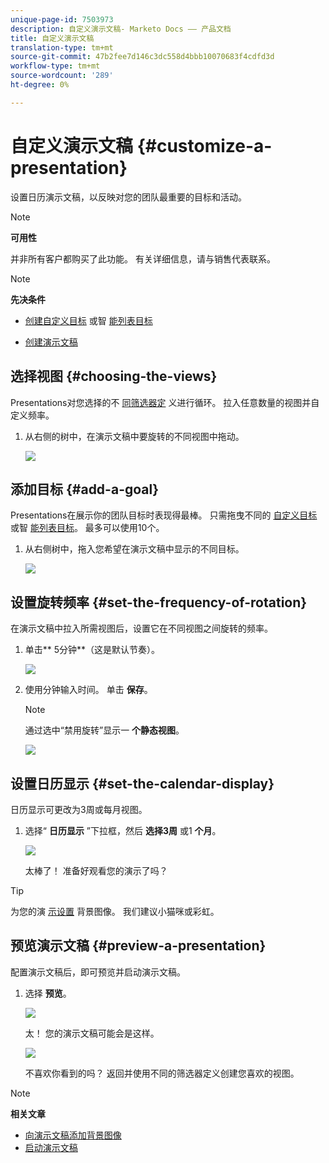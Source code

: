 ```yaml
---
unique-page-id: 7503973
description: 自定义演示文稿- Marketo Docs —— 产品文档
title: 自定义演示文稿
translation-type: tm+mt
source-git-commit: 47b2fee7d146c3dc558d4bbb10070683f4cdfd3d
workflow-type: tm+mt
source-wordcount: '289'
ht-degree: 0%

---
```



# 自定义演示文稿 {#customize-a-presentation}

设置日历演示文稿，以反映对您的团队最重要的目标和活动。

>[!NOTE]
>
>**可用性**
>
>并非所有客户都购买了此功能。 有关详细信息，请与销售代表联系。

>[!NOTE]
>
>**先决条件**
>
>* [创建自定义目标](create-a-custom-goal.md) 或智 [能列表目标](create-a-smart-list-goal.md)
   >
   >
* [创建演示文稿](create-a-presentation.md)

>



## 选择视图 {#choosing-the-views}

Presentations对您选择的不 [同筛选器定](../../../../product-docs/core-marketo-concepts/marketing-calendar/working-with-the-calendar/filtering-the-marketing-calendar.md) 义进行循环。 拉入任意数量的视图并自定义频率。

1. 从右侧的树中，在演示文稿中要旋转的不同视图中拖动。

   ![](assets/image2015-3-18-13-3a6-3a10.png)

## 添加目标 {#add-a-goal}

Presentations在展示你的团队目标时表现得最棒。 只需拖曳不同的 [自定义目标](create-a-custom-goal.md) 或智 [能列表目标](create-a-smart-list-goal.md)。 最多可以使用10个。

1. 从右侧树中，拖入您希望在演示文稿中显示的不同目标。

   ![](assets/image2015-3-24-14-3a23-3a26.png)

## 设置旋转频率 {#set-the-frequency-of-rotation}

在演示文稿中拉入所需视图后，设置它在不同视图之间旋转的频率。

1. 单击** 5分钟**（这是默认节奏）。

   ![](assets/image2015-3-18-13-3a17-3a29.png)

1. 使用分钟输入时间。 单击 **保存**。

   >[!NOTE]
   >
   >通过选中“禁用旋转”显示一 **个静态视图**。

   ![](assets/image2015-3-18-13-3a22-3a18.png)

## 设置日历显示 {#set-the-calendar-display}

日历显示可更改为3周或每月视图。

1. 选择“ **日历显示** ”下拉框，然后 **选择3周** 或1 **个月**。

   ![](assets/image2015-3-18-13-3a27-3a37.png)

   太棒了！ 准备好观看您的演示了吗？

>[!TIP]
>
>为您的演 [示设置](add-a-background-image-to-a-presentation.md) 背景图像。 我们建议小猫咪或彩虹。

## 预览演示文稿 {#preview-a-presentation}

配置演示文稿后，即可预览并启动演示文稿。

1. 选择 **预览**。

   ![](assets/image2015-3-18-13-3a37-3a55.png)

   太！ 您的演示文稿可能会是这样。

   ![](assets/image2015-3-24-14-3a29-3a29.png)

   不喜欢你看到的吗？ 返回并使用不同的筛选器定义创建您喜欢的视图。

>[!NOTE]
>
>**相关文章**
>
>* [向演示文稿添加背景图像](add-a-background-image-to-a-presentation.md)
>* [启动演示文稿](launch-a-presentation.md)

>




